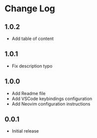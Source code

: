 # Change Log

## 1.0.2

- Add table of content

## 1.0.1

- Fix description typo

## 1.0.0

- Add Readme file
- Add VSCode keybindings configuration
- Add Neovim configuration instructions

## 0.0.1

- Initial release
